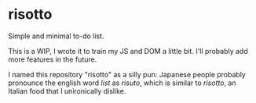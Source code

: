 # risotto
Simple and minimal to-do list.

This is a WIP, I wrote it to train my JS and DOM a little bit. I'll probably add more features in the future. 

I named this repository "risotto" as a silly pun: Japanese people probably pronounce the english word *list* as *risuto*, which is similar to *risotto*, an Italian food that I unironically dislike.
